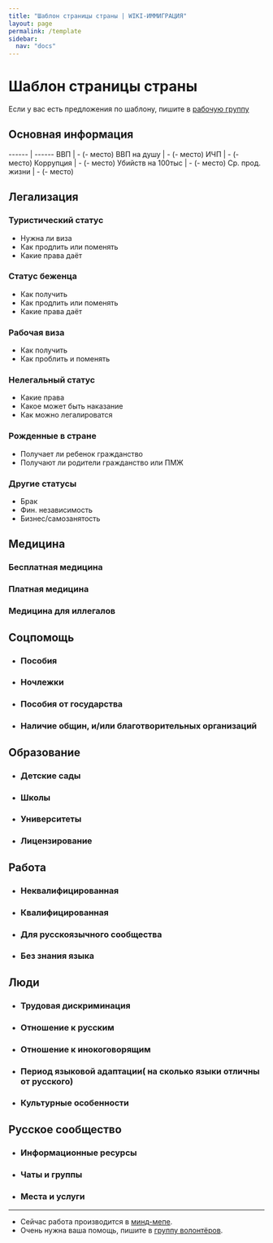 ```yaml
---
title: "Шаблон страницы страны | WIKI-ИММИГРАЦИЯ"
layout: page
permalink: /template
sidebar:
  nav: "docs"
---
```


# Шаблон страницы страны

Если у вас есть предложения по шаблону, пишите в [рабочую группу](https://t.me/+FHi3FnJaoWJkMDAx)





## Основная информация 


------ | ------
ВВП | - (- место)
ВВП на душу | - (- место)
ИЧП | - (- место)
Коррупция | - (- место)
Убийств на 100тыс | - (- место)
Ср. прод. жизни | - (- место)





## Легализация

### Туристический статус
  - Нужна ли виза
  - Как продлить или поменять
  - Какие права даёт

### Статус беженца
  - Как получить
  - Как продлить или поменять
  - Какие права даёт

### Рабочая виза
  - Как получить
  - Как проблить и поменять
  
### Нелегальный статус
  - Какие права
  - Какое может быть наказание
  - Как можно легалироватся

### Рожденные в стране
  - Получает ли ребенок гражданство
  - Получают ли родители гражданство или ПМЖ

### Другие статусы
  - Брак
  - Фин. независимость
  - Бизнес/самозанятость





## Медицина

### Бесплатная медицина

### Платная медицина

### Медицина для иллегалов

## Соцпомощь
- ### Пособия
- ### Ночлежки
- ### Пособия от государства
- ### Наличие общин, и/или благотворительных организаций

## Образование
- ### Детские сады
- ### Школы
- ### Университеты
- ### Лицензирование

## Работа
- ### Неквалифицированная
- ### Квалифицированная
- ### Для русскоязычного сообщества
- ### Без знания языка

## Люди
- ### Трудовая дискриминация
- ### Отношение к русским
- ### Отношение к инокоговорящим
- ### Период языковой адаптации( на сколько языки отличны от русского)
- ### Культурные особенности
## Русское сообщество
- ### Информационные ресурсы
- ### Чаты и группы
- ### Места и услуги

---

- Сейчас работа производится в [минд-мепе](https://miro.com/app/board/uXjVOHYTeiY=/?invite_link_id=6823373030).
- Очень нужна ваша помощь, пишите в [группу волонтёров](https://t.me/+FHi3FnJaoWJkMDAx).
